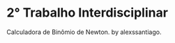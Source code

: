 # 2° Trabalho Interdisciplinar
Calculadora de Binômio de Newton.
                                    by alexssantiago.
